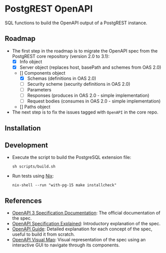 # PostgREST OpenAPI

SQL functions to build the OpenAPI output of a PostgREST instance.

## Roadmap

- The first step in the roadmap is to migrate the OpenAPI spec from the PostgREST core repository (version 2.0 to 3.1):
  - [x] Info object
  - [x] Server object (replaces host, basePath and schemes from OAS 2.0)
  - [] Components object
    - [x] Schemas (definitions in OAS 2.0)
    - [ ] Security scheme (security definitions in OAS 2.0)
    - [ ] Parameters
    - [ ] Responses (produces in OAS 2.0 - simple implementation)
    - [ ] Request bodies (consumes in OAS 2.0 - simple implementation)
  - [] Paths object
- The next step is to fix the issues tagged with `OpenAPI` in the core repo.

## Installation

## Development

- Execute the script to build the PostgreSQL extension file:

  ```
  sh scripts/build.sh
  ```

- Run tests using [Nix](https://nixos.org/download.html):

  ```
  nix-shell --run "with-pg-15 make installcheck"
  ```

## References

- [OpenAPI 3 Specification Documentation](https://spec.openapis.org/oas/v3.1.0): The official documentation of the spec.
- [OpenAPI Specification Explained](https://learn.openapis.org/specification/): Introductory explanation of the spec.
- [OpenAPI Guide](https://swagger.io/docs/specification/about/): Detailed explanation for each concept of the spec, useful to build it from scratch.
- [OpenAPI Visual Map](http://openapi-map.apihandyman.io/?version=3.0): Visual representation of the spec using an interactive GUI to navigate through its components.
